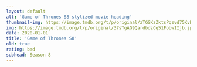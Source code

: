 ```yaml
---
layout: default
alt: 'Game of Thrones S8 stylized movie heading'
thumbnail-img: https://image.tmdb.org/t/p/original/zTGSKzZktsPqzvd75KvByK5G54A.png
img: https://image.tmdb.org/t/p/original/37sTgAG9QardbdzCq51FoUw1Ijb.jpg
date: 2020-01-01
title: 'Game of Thrones S8'
old: true
rating: bad
subhead: Season 8
---
```

